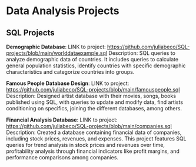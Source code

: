 # Data Analysis Projects

## SQL Projects

**Demographic Database**: 
  LINK to project:  https://github.com/juliabeco/SQL-projects/blob/main/worlddataexample.sql
  Description: SQL queries to analyze demographic data of countries. It includes queries to calculate general population statistics, identify countries with specific demographic characteristics and categorize countries into groups.
 

 **Famous People Database Design**:
  LINK to project:  https://github.com/juliabeco/SQL-projects/blob/main/famouspeople.sql
  Description: Designed artist database with their movies, songs, books published using SQL, with queries to update and modify data, find artists conditioning on specifics, joining the different databases, among others. 


 **Financial Analysis Database**:
  LINK to project:  https://github.com/juliabeco/SQL-projects/blob/main/companies.sql
  Description:  Created a database containing financial data of companies, including stock prices, revenues, and expenses. This project features SQL queries for trend analysis in stock prices and revenues over time, 
  profitability analysis through financial indicators like profit margins, and performance comparisons among companies.
